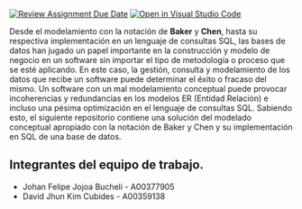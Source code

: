 [![Review Assignment Due Date](https://classroom.github.com/assets/deadline-readme-button-24ddc0f5d75046c5622901739e7c5dd533143b0c8e959d652212380cedb1ea36.svg)](https://classroom.github.com/a/Xf2EcXKu)
[![Open in Visual Studio Code](https://classroom.github.com/assets/open-in-vscode-718a45dd9cf7e7f842a935f5ebbe5719a5e09af4491e668f4dbf3b35d5cca122.svg)](https://classroom.github.com/online_ide?assignment_repo_id=10936482&assignment_repo_type=AssignmentRepo)

Desde el modelamiento con la notación de **Baker** y **Chen**, hasta su respectiva implementación en un lenguaje de consultas SQL, las bases de datos han jugado un papel importante en la construcción y modelo de negocio en un software sin importar el tipo de metodología o proceso que se esté aplicando. En este caso, la gestión, consulta y modelamiento de los datos que recibe un software puede determinar el éxito o fracaso del mismo. Un software con un mal modelamiento conceptual puede provocar incoherencias y redundancias en los modelos ER (Entidad Relación) e incluso una pésima optimización en el lenguaje de consultas SQL. Sabiendo esto, el siguiente repositorio contiene una solución del modelado conceptual apropiado con la notación de Baker y Chen y su implementación en SQL de una base de datos.

## Integrantes del equipo de trabajo.
- Johan Felipe Jojoa Bucheli - A00377905 
- David Jhun Kim Cubides - A00359138
